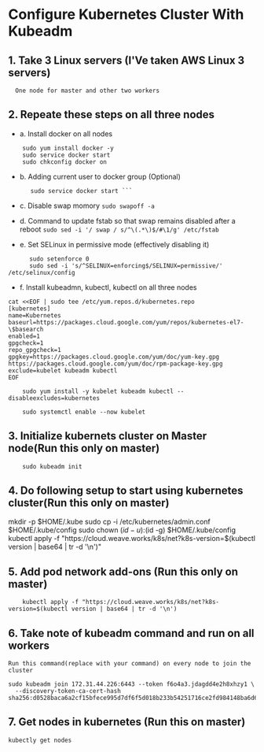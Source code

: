 # Configure Kubernetes Cluster With Kubeadm

## 1. Take 3 Linux servers (I'Ve taken AWS Linux 3 servers)
```
  One node for master and other two workers
```

## 2. Repeate these steps on all three nodes

  * a. Install docker on all nodes
  ```
      sudo yum install docker -y
      sudo service docker start
      sudo chkconfig docker on
  ```
  
  * b. Adding current user to docker group (Optional)
      ```sudo usermod -aG docker $USER
         sudo service docker start ```
  * c. Disable swap momory
      ``` sudo swapoff -a ```
  * d. Command to update fstab so that swap remains disabled after a reboot
      ``` sudo sed -i '/ swap / s/^\(.*\)$/#\1/g' /etc/fstab ```
    
  * e. Set SELinux in permissive mode (effectively disabling it)
  ```
        sudo setenforce 0
        sudo sed -i 's/^SELINUX=enforcing$/SELINUX=permissive/' /etc/selinux/config
  ```    
  * f. Install kubeadmn, kubectl, kubectl on all three nodes
      
```
cat <<EOF | sudo tee /etc/yum.repos.d/kubernetes.repo
[kubernetes]
name=Kubernetes
baseurl=https://packages.cloud.google.com/yum/repos/kubernetes-el7-\$basearch
enabled=1
gpgcheck=1
repo_gpgcheck=1
gpgkey=https://packages.cloud.google.com/yum/doc/yum-key.gpg https://packages.cloud.google.com/yum/doc/rpm-package-key.gpg
exclude=kubelet kubeadm kubectl
EOF
```
        sudo yum install -y kubelet kubeadm kubectl --disableexcludes=kubernetes

        sudo systemctl enable --now kubelet
        
  ## 3. Initialize kubernets cluster on Master node(Run this only on master)
        sudo kubeadm init
        
  ## 4. Do following setup to start using kubernetes cluster(Run this only on master)
  
  mkdir -p $HOME/.kube
  sudo cp -i /etc/kubernetes/admin.conf $HOME/.kube/config
  sudo chown $(id -u):$(id -g) $HOME/.kube/config
  kubectl apply -f "https://cloud.weave.works/k8s/net?k8s-version=$(kubectl version | base64 | tr -d '\n')"
  
  ## 5. Add pod network add-ons (Run this only on master)
        kubectl apply -f "https://cloud.weave.works/k8s/net?k8s-version=$(kubectl version | base64 | tr -d '\n')
        
  ## 6. Take note of kubeadm command and run on all workers
  
  ```
  Run this command(replace with your command) on every node to join the cluster
  
  sudo kubeadm join 172.31.44.226:6443 --token f6o4a3.jdagdd4e2h8xhzy1 \
    --discovery-token-ca-cert-hash sha256:d0528baca6a2cf15bfece995d7df6f5d018b233b54251716ce2fd984148ba6d6
 ```
 
  ## 7. Get nodes in kubernetes (Run this on master)
  
  ```
  kubectly get nodes
 ```
 

        
